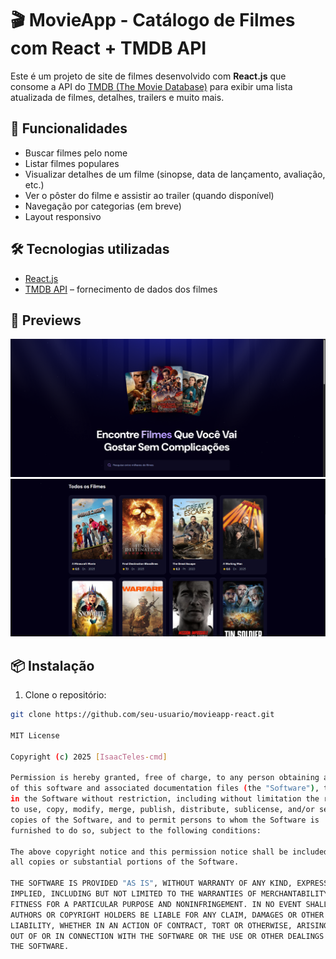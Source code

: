 # 🎬 MovieApp - Catálogo de Filmes com React + TMDB API

Este é um projeto de site de filmes desenvolvido com **React.js** que consome a API do [TMDB (The Movie Database)](https://www.themoviedb.org/) para exibir uma lista atualizada de filmes, detalhes, trailers e muito mais.

## 🚀 Funcionalidades

- Buscar filmes pelo nome
- Listar filmes populares
- Visualizar detalhes de um filme (sinopse, data de lançamento, avaliação, etc.)
- Ver o pôster do filme e assistir ao trailer (quando disponível)
- Navegação por categorias (em breve)
- Layout responsivo

## 🛠️ Tecnologias utilizadas

- [React.js](https://reactjs.org/)
- [TMDB API](https://developers.themoviedb.org/) – fornecimento de dados dos filmes

## 👀 Previews

![Preview_print](image.png)
![Preview2_print](image-1.png)


## 📦 Instalação

1. Clone o repositório:

```bash
git clone https://github.com/seu-usuario/movieapp-react.git

MIT License

Copyright (c) 2025 [IsaacTeles-cmd]

Permission is hereby granted, free of charge, to any person obtaining a copy
of this software and associated documentation files (the "Software"), to deal
in the Software without restriction, including without limitation the rights
to use, copy, modify, merge, publish, distribute, sublicense, and/or sell
copies of the Software, and to permit persons to whom the Software is
furnished to do so, subject to the following conditions:

The above copyright notice and this permission notice shall be included in
all copies or substantial portions of the Software.

THE SOFTWARE IS PROVIDED "AS IS", WITHOUT WARRANTY OF ANY KIND, EXPRESS OR
IMPLIED, INCLUDING BUT NOT LIMITED TO THE WARRANTIES OF MERCHANTABILITY,
FITNESS FOR A PARTICULAR PURPOSE AND NONINFRINGEMENT. IN NO EVENT SHALL THE
AUTHORS OR COPYRIGHT HOLDERS BE LIABLE FOR ANY CLAIM, DAMAGES OR OTHER
LIABILITY, WHETHER IN AN ACTION OF CONTRACT, TORT OR OTHERWISE, ARISING FROM,
OUT OF OR IN CONNECTION WITH THE SOFTWARE OR THE USE OR OTHER DEALINGS IN
THE SOFTWARE.
